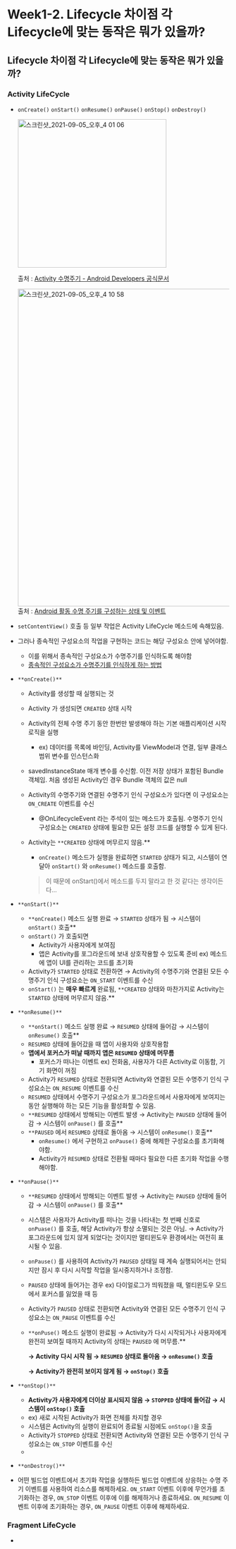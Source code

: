 # Week1-2. Lifecycle 차이점 각 Lifecycle에 맞는 동작은 뭐가 있을까?

## Lifecycle 차이점 각 Lifecycle에 맞는 동작은 뭐가 있을까?

### Activity LifeCycle

- `onCreate()` `onStart()` `onResume()` `onPause()` `onStop()` `onDestroy()`

    <img width="337" alt="스크린샷_2021-09-05_오후_4 01 06" src="https://user-images.githubusercontent.com/68374234/132122018-1c85c26e-e4b8-499b-af9b-70ecd0bf1f71.png">

    출처 : [Activity 수명주기 - Android Developers 공식문서](https://developer.android.com/guide/components/activities/activity-lifecycle?hl=ko)

    <img width="721" alt="스크린샷_2021-09-05_오후_4 10 58" src="https://user-images.githubusercontent.com/68374234/132122021-8c819267-692f-468a-854d-6f86a0bea81b.png">출처 : [Android 활동 수명 주기를 구성하는 상태 및 이벤트](https://developer.android.com/topic/libraries/architecture/lifecycle?hl=ko)

- `setContentView()` 호출 등 일부 작업은 Activity LifeCycle 메소드에 속해있음.
- 그러나 종속적인 구성요소의 작업을 구현하는 코드는 해당 구성요소 안에 넣어야함.
    - 이를 위해서 종속적인 구성요소가 수명주기를 인식하도록 해야함
    - [종속적인 구성요소가 수명주기를 인식하게 하는 방법](https://developer.android.com/topic/libraries/architecture/lifecycle?hl=ko)
- `**onCreate()**`
    - Activity를 생성할 때 실행되는 것
    - Activity 가 생성되면 `CREATED` 상태 시작
    - Activity의 전체 수명 주기 동안 한번만 발생해야 하는 기본 애플리케이션 시작 로직을 실행
        - ex) 데이터를 목록에 바인딩, Activity를 ViewModel과 연결, 일부 클래스 범위 변수를 인스턴스화
    - savedInstanceState 매개 변수를 수신함. 이전 저장 상태가 포함된 Bundle 객체임. 처음 생성된 Activity인 경우 Bundle 객체의 값은 null
    - Activity의 수명주기와 연결된 수명주기 인식 구성요소가 있다면 이 구성요소는 `ON_CREATE` 이벤트를 수신
        - @OnLifecycleEvent 라는 주석이 있는 메소드가 호출됨. 수명주기 인식 구성요소는 `CREATED` 상태에 필요한 모든 설정 코드를 실행할 수 있게 된다.
    - Activity는 `**CREATED` 상태에 머무르지 않음.**
        - `onCreate()` 메소드가 실행을 완료하면 `STARTED` 상태가 되고, 시스템이 연달아 `onStart()` 와 `onResume()` 메소드를 호출함.

        > 이 때문에 onStart()에서 메소드를 두지 말라고 한 것 같다는 생각이든다...

- `**onStart()**`
    - `**onCreate()`  메소드 실행 완료 → `STARTED` 상태가 됨 → 시스템이 `onStart()` 호출**
    - `onStart()` 가 호출되면
        - Activity가 사용자에게 보여짐
        - 앱은 Activity를 포그라운드에 보내 상호작용할 수 있도록 준비 ex) 메소드에 앱이 UI를 관리하는 코드를 초기화
    - Activity가 `STARTED` 상태로 전환하면 → Activity의 수명주기와 연결된 모든 수명주기 인식 구성요소는 `ON_START` 이벤트를 수신
    - `onStart()` 는 **매우 빠르게** 완료됨, `**CREATED` 상태와 마찬가지로 Activity는 `STARTED` 상태에 머무르지 않음.**
- `**onResume()**`
    - `**onStart()` 메소드 실행 완료 → `RESUMED` 상태에 들어감 → 시스템이 `onResume()` 호출**
    - `RESUMED` 상태에 들어갔을 때 앱이 사용자와 상호작용함
    - **앱에서 포커스가 떠날 때까지 앱은 `RESUMED` 상태에 머무름**
        - 포커스가 떠나는 이벤트 ex) 전화옴, 사용자가 다른 Activity로 이동함, 기기 화면이 꺼짐
    - Activity가 `RESUMED` 상태로 전환되면 Activity와 연결된 모든 수명주기 인식 구성요소는 `ON_RESUME` 이벤트를 수신
    - `RESUMED` 상태에서 수명주기 구성요소가 포그라운드에서 사용자에게 보여지는 동안 실행해야 하는 모든 기능을 활성화할 수 있음.
    - `**RESUMED` 상태에서 방해되는 이벤트 발생 → Activity는 `PAUSED` 상태에 들어감 → 시스템이 `onPause()` 를 호출**
    - `**PAUSED` 에서 `RESUMED` 상태로 돌아옴 → 시스템이 `onResume()` 호출**
        - `onResume()` 에서 구현하고 `onPause()` 중에 해제한 구성요소를 초기화해야함.
        - Activity가 `RESUMED` 상태로 전환될 때마다 필요한 다른 초기화 작업을 수행해야함.
- `**onPause()**`
    - `**RESUMED` 상태에서 방해되는 이벤트 발생 → Activity는 `PAUSED` 상태에 들어감 → 시스템이 `onPause()` 를 호출**
    - 시스템은 사용자가 Activity를 떠나는 것을 나타내는 첫 번째 신호로 `onPuase()` 를 호출, 해당 Activity가 항상 소멸되는 것은 아님. → Activity가 포그라운드에 있지 않게 되었다는 것이지만 멀티윈도우 환경에서는 여전히 표시될 수 있음.
    - `onPause()` 를 사용하여 Activity가 `PAUSED` 상태일 때 계속 실행되어서는 안되지만 잠시 후 다시 시작할 작업을 일시중지하거나 조정함.
    - `PAUSED` 상태에 들어가는 경우 ex) 다이얼로그가 띄워졌을 때, 멀티윈도우 모드에서 포커스를 잃었을 때 등
    - Activity가 `PAUSED` 상태로 전환되면 Activity와 연결된 모든 수명주기 인식 구성요소는 `ON_PAUSE` 이벤트를 수신
    - `**onPuse()` 메소드 실행이 완료됨 → Activity가 다시 시작되거나 사용자에게 완전히 보여질 때까지 Activity의 상태는 `PAUSED` 에 머무름.**

        **→ Activity 다시 시작 됨 →  `RESUMED` 상태로 돌아옴 → `onResume()` 호출**

        **→ Activity가 완전히 보이지 않게 됨 → `onStop()` 호출**

- `**onStop()**`
    - **Activity가 사용자에게 더이상 표시되지 않음 → `STOPPED` 상태에 들어감 → 시스템이 `onStop()` 호출**
    - ex) 새로 시작된 Activity가 화면 전체를 차지할 경우
    - 시스템은 Activity의 실행이 완료되어 종료될 시점에도 `onStop()`을 호출
    - Activity가 `STOPPED` 상태로 전환되면 Activity와 연결된 모든 수명주기 인식 구성요소는 `ON_STOP` 이벤트를 수신
    - 
- `**onDestroy()**`

- 어떤 빌드업 이벤트에서 초기화 작업을 실행하든 빌드업 이벤트에 상응하는 수명 주기 이벤트를 사용하여 리소스를 해제하세요. `ON_START` 이벤트 이후에 무언가를 초기화하는 경우, `ON_STOP` 이벤트 이후에 이를 해제하거나 종료하세요. `ON_RESUME` 이벤트 이후에 초기화하는 경우, `ON_PAUSE` 이벤트 이후에 해제하세요.

### Fragment LifeCycle

-